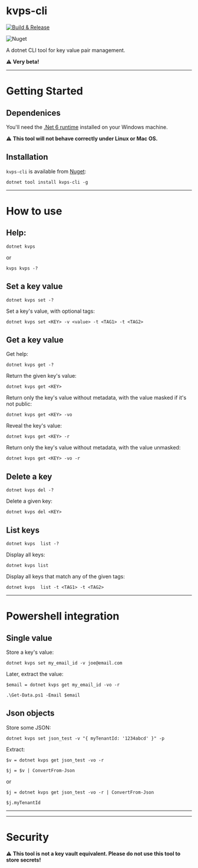 # kvps-cli

[![Build & Release](https://github.com/tonycknight/kvps-cli/actions/workflows/build.yml/badge.svg)](https://github.com/tonycknight/kvps-cli/actions/workflows/build.yml)

![Nuget](https://img.shields.io/nuget/v/kvps-cli)

A dotnet CLI tool for key value pair management.

:warning: **Very beta!**

---

# Getting Started

## Dependenices

You'll need the [.Net 6 runtime](https://dotnet.microsoft.com/en-us/download/dotnet/6.0) installed on your Windows machine.

:warning: **This tool will not behave correctly under Linux or Mac OS.**

## Installation

``kvps-cli`` is available from [Nuget](https://www.nuget.org/packages/kvps-cli/):

```
dotnet tool install kvps-cli -g
```

---

# How to use

## Help:

```
dotnet kvps
``` 

or 

```
kvps kvps -?
```



## Set a key value

```
dotnet kvps set -?
```

Set a key's value, with optional tags:

```
dotnet kvps set <KEY> -v <value> -t <TAG1> -t <TAG2>
```



## Get a key value

Get help:

```
dotnet kvps get -?
```

Return the given key's value:

```
dotnet kvps get <KEY>
```

Return only the key's value without metadata, with the value masked if it's not public:

```
dotnet kvps get <KEY> -vo
```

Reveal the key's value:

```
dotnet kvps get <KEY> -r
```

Return only the key's value without metadata, with the value unmasked:

```
dotnet kvps get <KEY> -vo -r
```



## Delete a key

```
dotnet kvps del -?
```

Delete a given key:

```
dotnet kvps del <KEY>
```



## List keys

```
dotnet kvps  list -?
```

Display all keys:

```
dotnet kvps list
```

Display all keys that match any of the given tags:

```
dotnet kvps  list -t <TAG1> -t <TAG2>
```

---

# Powershell integration

## Single value

Store a key's value:

```
dotnet kvps set my_email_id -v joe@email.com
```

Later, extract the value:

```
$email = dotnet kvps get my_email_id -vo -r

.\Get-Data.ps1 -Email $email
```

## Json objects

Store some JSON:

```
dotnet kvps set json_test -v "{ myTenantId: '1234abcd' }" -p
```

Extract:

```
$v = dotnet kvps get json_test -vo -r 

$j = $v | ConvertFrom-Json
```

or

```
$j = dotnet kvps get json_test -vo -r | ConvertFrom-Json

$j.myTenantId
```

---



---

# Security

:warning: **This tool is not a key vault equivalent. Please do not use this tool to store secrets!**


